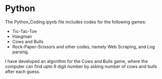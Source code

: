 # Python
The Python_Coding.ipynb file includes codes for the following games:
- Tic-Tac-Toe
- Hangman
- Cows and Bulls
- Rock-Paper-Scissors
and other codes, namely Web Scraping, and Log parsing.

I have developed an algorithm for the Cows and Bulls game, where 
the computer can find upto 9 digit number by asking number of cows and 
bulls after each guess.
